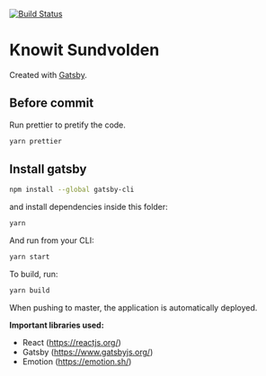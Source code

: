 [![Build Status](https://travis-ci.org/knowit/sundvolden.knowit.no.svg?branch=master)](https://travis-ci.org/knowit/sundvolden.knowit.no)

# Knowit Sundvolden

Created with [Gatsby](https://www.gatsbyjs.org/).

## Before commit

Run prettier to pretify the code.

```sh
yarn prettier
```

## Install gatsby

```sh
npm install --global gatsby-cli
```

and install dependencies inside this folder:

```sh
yarn
```

And run from your CLI:

```sh
yarn start
```

To build, run:

```sh
yarn build
```

When pushing to master, the application is automatically deployed.

**Important libraries used:**

- React (https://reactjs.org/)
- Gatsby (https://www.gatsbyjs.org/)
- Emotion (https://emotion.sh/)
